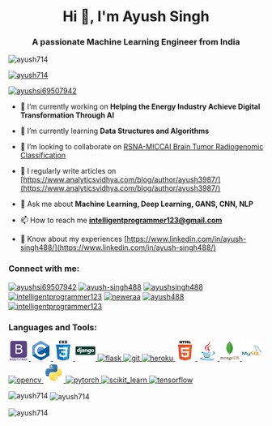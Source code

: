 <h1 align="center">Hi 👋, I'm Ayush Singh</h1>
<h3 align="center">A passionate Machine Learning Engineer from India</h3>

<p align="left"> <img src="https://komarev.com/ghpvc/?username=ayush714&label=Profile%20views&color=0e75b6&style=flat" alt="ayush714" /> </p>

<p align="left"> <a href="https://github.com/ryo-ma/github-profile-trophy"><img src="https://github-profile-trophy.vercel.app/?username=ayush714" alt="ayush714" /></a> </p>

<p align="left"> <a href="https://twitter.com/ayushsi69507942" target="blank"><img src="https://img.shields.io/twitter/follow/ayushsi69507942?logo=twitter&style=for-the-badge" alt="ayushsi69507942" /></a> </p>

- 🔭 I’m currently working on **Helping the Energy Industry Achieve Digital Transformation Through AI**

- 🌱 I’m currently learning **Data Structures and Algorithms**

- 👯 I’m looking to collaborate on [RSNA-MICCAI Brain Tumor Radiogenomic Classification](https://www.kaggle.com/c/rsna-miccai-brain-tumor-radiogenomic-classification)

- 📝 I regularly write articles on [https://www.analyticsvidhya.com/blog/author/ayush3987/](https://www.analyticsvidhya.com/blog/author/ayush3987/)

- 💬 Ask me about **Machine Learning, Deep Learning, GANS, CNN, NLP**

- 📫 How to reach me **intelligentprogrammer123@gmail.com**

- 📄 Know about my experiences [https://www.linkedin.com/in/ayush-singh488/](https://www.linkedin.com/in/ayush-singh488/)

<h3 align="left">Connect with me:</h3>
<p align="left">
<a href="https://twitter.com/ayushsi69507942" target="blank"><img align="center" src="https://raw.githubusercontent.com/rahuldkjain/github-profile-readme-generator/master/src/images/icons/Social/twitter.svg" alt="ayushsi69507942" height="30" width="40" /></a>
<a href="https://linkedin.com/in/ayush-singh488" target="blank"><img align="center" src="https://raw.githubusercontent.com/rahuldkjain/github-profile-readme-generator/master/src/images/icons/Social/linked-in-alt.svg" alt="ayush-singh488" height="30" width="40" /></a>
<a href="https://kaggle.com/ayushsingh488" target="blank"><img align="center" src="https://raw.githubusercontent.com/rahuldkjain/github-profile-readme-generator/master/src/images/icons/Social/kaggle.svg" alt="ayushsingh488" height="30" width="40" /></a>
<a href="https://instagram.com/intelligentprogrammer123" target="blank"><img align="center" src="https://raw.githubusercontent.com/rahuldkjain/github-profile-readme-generator/master/src/images/icons/Social/instagram.svg" alt="intelligentprogrammer123" height="30" width="40" /></a>
<a href="https://www.youtube.com/c/neweraa" target="blank"><img align="center" src="https://raw.githubusercontent.com/rahuldkjain/github-profile-readme-generator/master/src/images/icons/Social/youtube.svg" alt="neweraa" height="30" width="40" /></a>
<a href="https://www.codechef.com/users/ayush488" target="blank"><img align="center" src="https://cdn.jsdelivr.net/npm/simple-icons@3.1.0/icons/codechef.svg" alt="ayush488" height="30" width="40" /></a>
<a href="https://auth.geeksforgeeks.org/user/intelligentprogrammer123" target="blank"><img align="center" src="https://raw.githubusercontent.com/rahuldkjain/github-profile-readme-generator/master/src/images/icons/Social/geeks-for-geeks.svg" alt="intelligentprogrammer123" height="30" width="40" /></a>
</p>

<h3 align="left">Languages and Tools:</h3>
<p align="left"> <a href="https://getbootstrap.com" target="_blank"> <img src="https://raw.githubusercontent.com/devicons/devicon/master/icons/bootstrap/bootstrap-plain-wordmark.svg" alt="bootstrap" width="40" height="40"/> </a> <a href="https://www.cprogramming.com/" target="_blank"> <img src="https://raw.githubusercontent.com/devicons/devicon/master/icons/c/c-original.svg" alt="c" width="40" height="40"/> </a> <a href="https://www.w3schools.com/css/" target="_blank"> <img src="https://raw.githubusercontent.com/devicons/devicon/master/icons/css3/css3-original-wordmark.svg" alt="css3" width="40" height="40"/> </a> <a href="https://www.djangoproject.com/" target="_blank"> <img src="https://raw.githubusercontent.com/devicons/devicon/master/icons/django/django-original.svg" alt="django" width="40" height="40"/> </a> <a href="https://flask.palletsprojects.com/" target="_blank"> <img src="https://www.vectorlogo.zone/logos/pocoo_flask/pocoo_flask-icon.svg" alt="flask" width="40" height="40"/> </a> <a href="https://git-scm.com/" target="_blank"> <img src="https://www.vectorlogo.zone/logos/git-scm/git-scm-icon.svg" alt="git" width="40" height="40"/> </a> <a href="https://heroku.com" target="_blank"> <img src="https://www.vectorlogo.zone/logos/heroku/heroku-icon.svg" alt="heroku" width="40" height="40"/> </a> <a href="https://www.w3.org/html/" target="_blank"> <img src="https://raw.githubusercontent.com/devicons/devicon/master/icons/html5/html5-original-wordmark.svg" alt="html5" width="40" height="40"/> </a> <a href="https://www.java.com" target="_blank"> <img src="https://raw.githubusercontent.com/devicons/devicon/master/icons/java/java-original.svg" alt="java" width="40" height="40"/> </a> <a href="https://www.mongodb.com/" target="_blank"> <img src="https://raw.githubusercontent.com/devicons/devicon/master/icons/mongodb/mongodb-original-wordmark.svg" alt="mongodb" width="40" height="40"/> </a> <a href="https://www.mysql.com/" target="_blank"> <img src="https://raw.githubusercontent.com/devicons/devicon/master/icons/mysql/mysql-original-wordmark.svg" alt="mysql" width="40" height="40"/> </a> <a href="https://opencv.org/" target="_blank"> <img src="https://www.vectorlogo.zone/logos/opencv/opencv-icon.svg" alt="opencv" width="40" height="40"/> </a> <a href="https://www.python.org" target="_blank"> <img src="https://raw.githubusercontent.com/devicons/devicon/master/icons/python/python-original.svg" alt="python" width="40" height="40"/> </a> <a href="https://pytorch.org/" target="_blank"> <img src="https://www.vectorlogo.zone/logos/pytorch/pytorch-icon.svg" alt="pytorch" width="40" height="40"/> </a> <a href="https://scikit-learn.org/" target="_blank"> <img src="https://upload.wikimedia.org/wikipedia/commons/0/05/Scikit_learn_logo_small.svg" alt="scikit_learn" width="40" height="40"/> </a> <a href="https://www.tensorflow.org" target="_blank"> <img src="https://www.vectorlogo.zone/logos/tensorflow/tensorflow-icon.svg" alt="tensorflow" width="40" height="40"/> </a> </p>

<p><img align="left" src="https://github-readme-stats.vercel.app/api/top-langs?username=ayush714&show_icons=true&locale=en&layout=compact" alt="ayush714" /></p>

<p>&nbsp;<img align="center" src="https://github-readme-stats.vercel.app/api?username=ayush714&show_icons=true&locale=en" alt="ayush714" /></p>

<p><img align="center" src="https://github-readme-streak-stats.herokuapp.com/?user=ayush714&" alt="ayush714" /></p>
